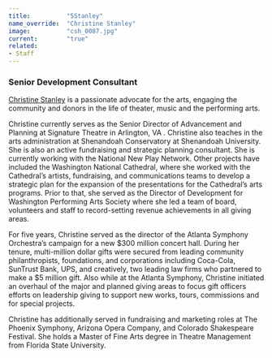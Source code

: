 ```yaml
---
title:          "5Stanley"
name_override:  "Christine Stanley"
image:          "csh_0087.jpg"
current:        "true"
related:
- Staff
---
```


### Senior Development Consultant

[Christine Stanley](https://newplayexchange.org/users/23392/christine-stanley) is a passionate advocate for the arts, engaging the community and donors in the life of theater, music and the performing arts.

Christine currently serves as the Senior Director of Advancement and Planning at Signature Theatre in Arlington, VA . Christine also teaches in the arts administration at Shenandoah Conservatory at Shenandoah University. She is also an active fundraising and strategic planning consultant. She is currently working with the National New Play Network. Other projects have included the Washington National Cathedral, where she worked with the Cathedral’s artists, fundraising, and communications teams to develop a strategic plan for the expansion of the presentations for the Cathedral’s arts programs. Prior to that, she served as the Director of Development for Washington Performing Arts Society where she led a team of board, volunteers and staff to record-setting revenue achievements in all giving areas.

For five years, Christine served as the director of the Atlanta Symphony Orchestra’s campaign for a new $300 million concert hall. During her tenure, multi-million dollar gifts were secured from leading community philanthropists, foundations, and corporations including Coca-Cola, SunTrust Bank, UPS, and creatively, two leading law firms who partnered to make a $5 million gift. Also while at the Atlanta Symphony, Christine initiated an overhaul of the major and planned giving areas to focus gift officers efforts on leadership giving to support new works, tours, commissions and for special projects.

Christine has additionally served in fundraising and marketing roles at The Phoenix Symphony, Arizona Opera Company, and Colorado Shakespeare Festival. She holds a Master of Fine Arts degree in Theatre Management from Florida State University.
